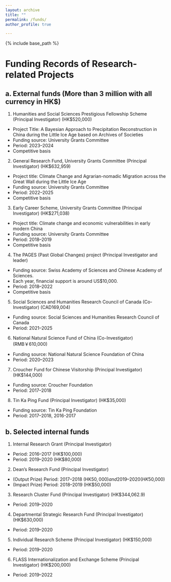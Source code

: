 ```yaml
---
layout: archive
title: ""
permalink: /funds/
author_profile: true

---
```


{% include base_path %}


Funding Records of Research-related Projects
===
a. External funds (More than 3 million with all currency in HK\$)
---
1.	Humanities and Social Sciences Prestigious Fellowship Scheme (Principal Investigator) (HK\$520,000)
- 	Project Title: A Bayesian Approach to Precipitation Reconstruction in China during the Little Ice Age based on Archives of Societies
- 	Funding source: University Grants Committee
- 	Period: 2023–2024
- 	Competitive basis
2.	General Research Fund, University Grants Committee (Principal Investigator) (HK\$632,959)
- 	Project title: Climate Change and Agrarian-nomadic Migration across the Great Wall during the Little Ice Age
- 	Funding source: University Grants Committee
- 	Period: 2022–2025
- 	Competitive basis
3.	Early Career Scheme, University Grants Committee (Principal Investigator) (HK\$271,038)
- 	Project title: Climate change and economic vulnerabilities in early modern China
- 	Funding source: University Grants Committee
- 	Period: 2018–2019
- 	Competitive basis
4.	The PAGES (Past Global Changes) project (Principal Investigator and leader) 
- 	Funding source: Swiss Academy of Sciences and Chinese Academy of Sciences. 
- 	Each year, financial support is around US$10,000. 
- 	Period: 2018–2022
- 	Competitive basis
5.	Social Sciences and Humanities Research Council of Canada (Co-Investigator) (CAD169,004) 
- 	Funding source: Social Sciences and Humanities Research Council of Canada
- 	Period: 2021–2025
6.	National Natural Science Fund of China (Co-Investigator) (RMB￥610,000)
- 	Funding source: National Natural Science Foundation of China
- 	Period: 2020–2023
7.	Croucher Fund for Chinese Visitorship (Principal Investigator) (HK\$144,000)
- 	Funding source: Croucher Foundation
- 	Period: 2017–2018
8.	Tin Ka Ping Fund (Principal Investigator) (HK\$35,000)
- 	Funding source: Tin Ka Ping Foundation
- 	Period: 2017–2018, 2016-2017

b. Selected internal funds
---
1.	Internal Research Grant (Principal Investigator) 
- 	Period: 2016–2017 (HK\$100,000)
- 	Period: 2019–2020 (HK\$80,000)
2.	Dean’s Research Fund (Principal Investigator) 
- 	(Output Prize) Period: 2017–2018 (HK$50,000) and 2019–2020 (HK$50,000)
- 	(Impact Prize) Period: 2018–2019 (HK\$50,000)
3.	Research Cluster Fund (Principal Investigator) (HK\$344,062.9)
- 	Period: 2019–2020
4.	Departmental Strategic Research Fund (Principal Investigator) (HK\$630,000)
- 	Period: 2019–2020	
5.	Individual Research Scheme (Principal Investigator) (HK\$150,000)
- 	Period: 2019–2020
6.	FLASS Internationalization and Exchange Scheme (Principal Investigator) (HK\$200,000)
- 	Period: 2019–2022
